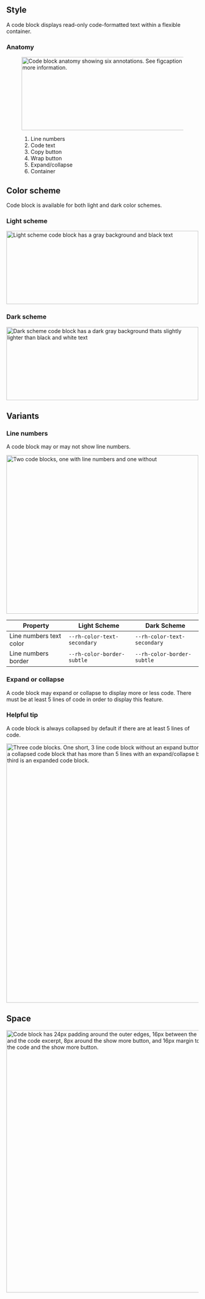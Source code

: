 ## Style

A code block displays read-only code-formatted text within a flexible container.

### Anatomy

<figure>
  <uxdot-example width-adjustment="503px">
    <img src="../code-block-style-anatomy.svg"
         alt="Code block anatomy showing six annotations. See figcaption below for more information."
         width="503"
         height="192">
  </uxdot-example>
  <figcaption>
    <ol>
      <li>Line numbers</li>
      <li>Code text</li>
      <li>Copy button</li>
      <li>Wrap button</li>
      <li>Expand/collapse</li>
      <li>Container</li>
    </ol>
  </figcaption>
</figure>

## Color scheme

Code block is available for both light and dark color schemes.

### Light scheme

<uxdot-example color-palette="lightest" width-adjustment="503px">
  <img src="../code-block-style-scheme-light.svg"
       alt="Light scheme code block has a gray background and black text"
       width="503"
       height="192">
</uxdot-example>


### Dark scheme

<uxdot-example color-palette="darkest" width-adjustment="503px">
  <img src="../code-block-style-scheme-dark.svg"
       alt="Dark scheme code block has a dark gray background thats slightly lighter than black and white text"
       width="503"
       height="192">
</uxdot-example>

## Variants

### Line numbers

A code block may or may not show line numbers.

<uxdot-example width-adjustment="503px">
  <img src="../code-block-style-variants-line-numbers.svg"
       alt="Two code blocks, one with line numbers and one without"
       width="503"
       height="416">
</uxdot-example>

<rh-table>

| Property                | Light Scheme                | Dark Scheme                 |
|-------------------------|-----------------------------|-----------------------------|
| Line numbers text color | `--rh-color-text-secondary` | `--rh-color-text-secondary` |
| Line numbers border     | `--rh-color-border-subtle`  | `--rh-color-border-subtle`  |

</rh-table>

### Expand or collapse

A code block may expand or collapse to display more or less code. There must be at least 5 lines of code in order to display this feature.

<rh-alert state="info">
  <h3 slot="header">Helpful tip</h3>
  <p>A code block is always collapsed by default if there are at least 5 lines of code.</p>
</rh-alert>

<uxdot-example width-adjustment="599px">
  <img src="../code-block-style-variants-expand-collapse.svg"
       alt="Three code blocks. One short, 3 line code block without an expand button. The next is a collapsed code block that has more than 5 lines with an expand/collapse button. The third is an expanded code block."
       width="599"
       height="680">
</uxdot-example>

## Space

<uxdot-example width-adjustment="599px">
  <img src="../code-block-style-space.svg"
       alt="Code block has 24px padding around the outer edges, 16px between the line numbers and the code excerpt, 8px around the show more button, and 16px margin top between the code and the show more button."
       width="599"
       height="688">
</uxdot-example>
